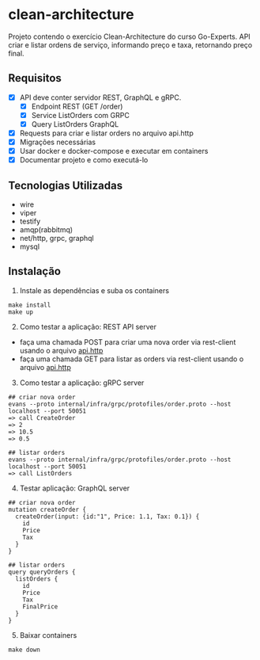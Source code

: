 # clean-architecture

Projeto contendo o exercício Clean-Architecture do curso Go-Experts.
API criar e listar ordens de serviço, informando preço e taxa, retornando preço final.

## Requisitos
- [x] API deve conter servidor REST, GraphQL e gRPC.
    - [x] Endpoint REST (GET /order)
    - [x] Service ListOrders com GRPC
    - [x] Query ListOrders GraphQL
- [x] Requests para criar e listar orders no arquivo api.http
- [x] Migrações necessárias
- [x] Usar docker e docker-compose e executar em containers
- [x] Documentar projeto e como executá-lo

## Tecnologias Utilizadas

- wire
- viper
- testify
- amqp(rabbitmq)
- net/http, grpc, graphql
- mysql

## Instalação

1. Instale as dependências e suba os containers
``` shell
make install
make up
```

2. Como testar a aplicação: REST API server
- faça uma chamada POST para criar uma nova order via rest-client usando o arquivo [api.http](api/api.http)
- faça uma chamada GET para listar as orders via rest-client usando o arquivo [api.http](api/api.http)

3. Como testar a aplicação: gRPC server
``` shell
## criar nova order
evans --proto internal/infra/grpc/protofiles/order.proto --host localhost --port 50051
=> call CreateOrder
=> 2
=> 10.5
=> 0.5

## listar orders
evans --proto internal/infra/grpc/protofiles/order.proto --host localhost --port 50051
=> call ListOrders
```

4. Testar aplicação: GraphQL server
``` shell
## criar nova order
mutation createOrder {
  createOrder(input: {id:"1", Price: 1.1, Tax: 0.1}) {
    id
    Price
    Tax
  }
}

## listar orders
query queryOrders {
  listOrders {
    id
    Price
    Tax
    FinalPrice
  }
}
```

5. Baixar containers 
``` shell
make down
```